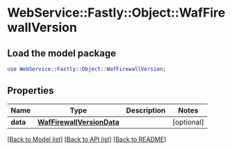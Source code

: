 # WebService::Fastly::Object::WafFirewallVersion

## Load the model package
```perl
use WebService::Fastly::Object::WafFirewallVersion;
```

## Properties
Name | Type | Description | Notes
------------ | ------------- | ------------- | -------------
**data** | [**WafFirewallVersionData**](WafFirewallVersionData.md) |  | [optional] 

[[Back to Model list]](../README.md#documentation-for-models) [[Back to API list]](../README.md#documentation-for-api-endpoints) [[Back to README]](../README.md)


